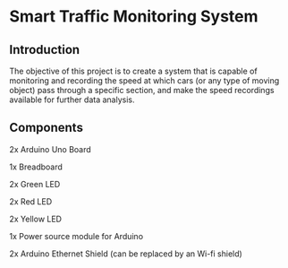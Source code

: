 # Smart Traffic Monitoring System

## Introduction

The objective of this project is to create a system that is capable of monitoring and recording the speed at which cars (or any type of moving object) pass through a specific section, and make the speed recordings available for further data analysis.

## Components 

2x Arduino Uno Board

1x Breadboard

2x Green LED

2x Red LED

2x Yellow LED

1x Power source module for Arduino

2x Arduino Ethernet Shield (can be replaced by an Wi-fi shield)
